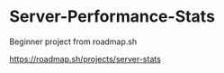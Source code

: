 # Server-Performance-Stats
Beginner project from roadmap.sh

https://roadmap.sh/projects/server-stats
